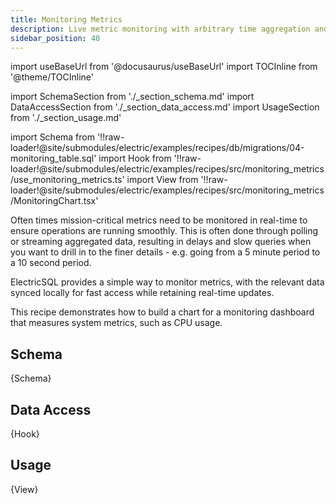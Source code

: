 ```yaml
---
title: Monitoring Metrics
description: Live metric monitoring with arbitrary time aggregation and view window
sidebar_position: 40
---
```


import useBaseUrl from '@docusaurus/useBaseUrl'
import TOCInline from '@theme/TOCInline'

import SchemaSection from './_section_schema.md'
import DataAccessSection from './_section_data_access.md'
import UsageSection from './_section_usage.md'

import Schema from '!!raw-loader!@site/submodules/electric/examples/recipes/db/migrations/04-monitoring_table.sql'
import Hook from '!!raw-loader!@site/submodules/electric/examples/recipes/src/monitoring_metrics/use_monitoring_metrics.ts'
import View from '!!raw-loader!@site/submodules/electric/examples/recipes/src/monitoring_metrics/MonitoringChart.tsx'

Often times mission-critical metrics need to be monitored in real-time to ensure operations are running smoothly. This is often done through polling or streaming aggregated data, resulting in delays and slow queries when you want to drill in to the finer details - e.g. going from a 5 minute period to a 10 second period.

ElectricSQL provides a simple way to monitor metrics, with the relevant data synced locally for fast access while retaining real-time updates.

This recipe demonstrates how to build a chart for a monitoring dashboard that measures system metrics, such as CPU usage.

<TOCInline toc={toc} />

## Schema
<SchemaSection />

<CodeBlock language="sql">
  {Schema}
</CodeBlock>

## Data Access
<DataAccessSection />

<CodeBlock language="ts">
  {Hook}
</CodeBlock>

## Usage
<UsageSection />

<CodeBlock language="tsx">
  {View}
</CodeBlock>

